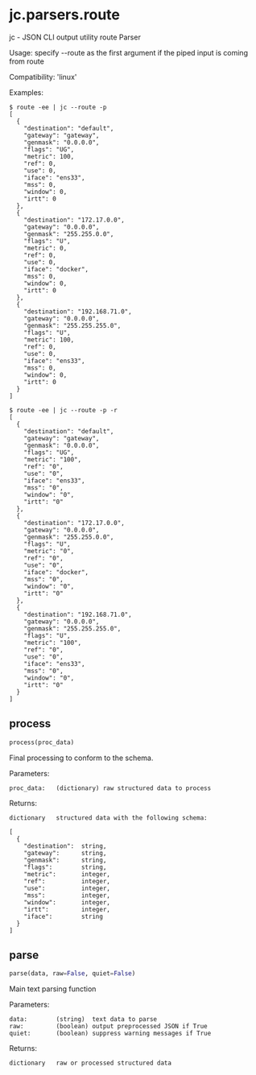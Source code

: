 # jc.parsers.route
jc - JSON CLI output utility route Parser

Usage:
    specify --route as the first argument if the piped input is coming from route

Compatibility:
    'linux'

Examples:

    $ route -ee | jc --route -p
    [
      {
        "destination": "default",
        "gateway": "gateway",
        "genmask": "0.0.0.0",
        "flags": "UG",
        "metric": 100,
        "ref": 0,
        "use": 0,
        "iface": "ens33",
        "mss": 0,
        "window": 0,
        "irtt": 0
      },
      {
        "destination": "172.17.0.0",
        "gateway": "0.0.0.0",
        "genmask": "255.255.0.0",
        "flags": "U",
        "metric": 0,
        "ref": 0,
        "use": 0,
        "iface": "docker",
        "mss": 0,
        "window": 0,
        "irtt": 0
      },
      {
        "destination": "192.168.71.0",
        "gateway": "0.0.0.0",
        "genmask": "255.255.255.0",
        "flags": "U",
        "metric": 100,
        "ref": 0,
        "use": 0,
        "iface": "ens33",
        "mss": 0,
        "window": 0,
        "irtt": 0
      }
    ]

    $ route -ee | jc --route -p -r
    [
      {
        "destination": "default",
        "gateway": "gateway",
        "genmask": "0.0.0.0",
        "flags": "UG",
        "metric": "100",
        "ref": "0",
        "use": "0",
        "iface": "ens33",
        "mss": "0",
        "window": "0",
        "irtt": "0"
      },
      {
        "destination": "172.17.0.0",
        "gateway": "0.0.0.0",
        "genmask": "255.255.0.0",
        "flags": "U",
        "metric": "0",
        "ref": "0",
        "use": "0",
        "iface": "docker",
        "mss": "0",
        "window": "0",
        "irtt": "0"
      },
      {
        "destination": "192.168.71.0",
        "gateway": "0.0.0.0",
        "genmask": "255.255.255.0",
        "flags": "U",
        "metric": "100",
        "ref": "0",
        "use": "0",
        "iface": "ens33",
        "mss": "0",
        "window": "0",
        "irtt": "0"
      }
    ]

## process
```python
process(proc_data)
```

Final processing to conform to the schema.

Parameters:

    proc_data:   (dictionary) raw structured data to process

Returns:

    dictionary   structured data with the following schema:

    [
      {
        "destination":  string,
        "gateway":      string,
        "genmask":      string,
        "flags":        string,
        "metric":       integer,
        "ref":          integer,
        "use":          integer,
        "mss":          integer,
        "window":       integer,
        "irtt":         integer,
        "iface":        string
      }
    ]

## parse
```python
parse(data, raw=False, quiet=False)
```

Main text parsing function

Parameters:

    data:        (string)  text data to parse
    raw:         (boolean) output preprocessed JSON if True
    quiet:       (boolean) suppress warning messages if True

Returns:

    dictionary   raw or processed structured data

